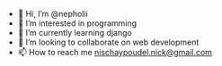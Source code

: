 - 👋 Hi, I’m @nepholii
- 👀 I’m interested in programming
- 🌱 I’m currently learning django 
- 💞️ I’m looking to collaborate on web development
- 📫 How to reach me nischaypoudel.nick@gmail.com

<!---
nepholii/nepholii is a ✨ special ✨ repository because its `README.md` (this file) appears on your GitHub profile.
You can click the Preview link to take a look at your changes.
--->
